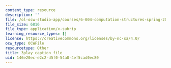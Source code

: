 ```yaml
---
content_type: resource
description: ''
file: /ol-ocw-studio-app/courses/6-004-computation-structures-spring-2017/146e20ece2c2d5f054a84ef5cad0ec80_6OKvJRyeKUQ.srt
file_size: 6816
file_type: application/x-subrip
learning_resource_types: []
license: https://creativecommons.org/licenses/by-nc-sa/4.0/
ocw_type: OCWFile
resourcetype: Other
title: 3play caption file
uid: 146e20ec-e2c2-d5f0-54a8-4ef5cad0ec80
---
```

